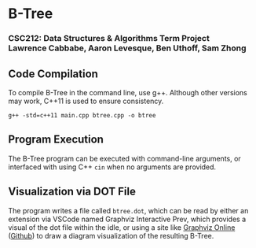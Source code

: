 # B-Tree
### CSC212: Data Structures & Algorithms Term Project <br> Lawrence Cabbabe, Aaron Levesque, Ben Uthoff, Sam Zhong

## Code Compilation
To compile B-Tree in the command line, use g++. Although other versions may work, C++11 is used to ensure consistency.
```
g++ -std=c++11 main.cpp btree.cpp -o btree
```
## Program Execution
The B-Tree program can be executed with command-line arguments, or interfaced with using C++ `cin` when no arguments are provided.
## Visualization via DOT File
The program writes a file called `btree.dot`, which can be read by either an extension via VSCode named Graphviz Interactive Prev, which provides a visual of the dot file within the idle, or using a site like [Graphviz Online](https://dreampuf.github.io/GraphvizOnline/) ([Github](https://github.com/dreampuf/GraphvizOnline)) to draw a diagram visualization of the resulting B-Tree.

